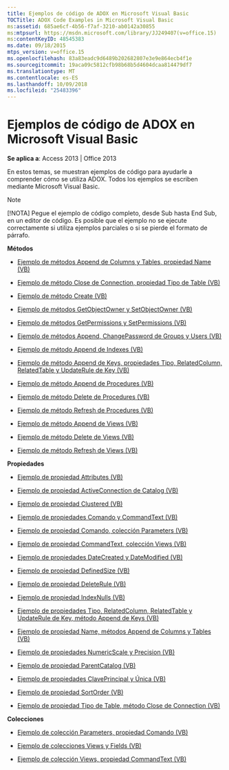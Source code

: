 ```yaml
---
title: Ejemplos de código de ADOX en Microsoft Visual Basic
TOCTitle: ADOX Code Examples in Microsoft Visual Basic
ms:assetid: 685ae6cf-4b56-f7af-3210-ab0142a30855
ms:mtpsurl: https://msdn.microsoft.com/library/JJ249407(v=office.15)
ms:contentKeyID: 48545383
ms.date: 09/18/2015
mtps_version: v=office.15
ms.openlocfilehash: 83a83eadc9d6489b202682807e3e9e864ecb4f1e
ms.sourcegitcommit: 19aca09c5812cfb98b68b5d4604dcaa814479df7
ms.translationtype: MT
ms.contentlocale: es-ES
ms.lasthandoff: 10/09/2018
ms.locfileid: "25483396"
---
```

# <a name="adox-code-examples-in-microsoft-visual-basic"></a>Ejemplos de código de ADOX en Microsoft Visual Basic


**Se aplica a**: Access 2013 | Office 2013

En estos temas, se muestran ejemplos de código para ayudarle a comprender cómo se utiliza ADOX. Todos los ejemplos se escriben mediante Microsoft Visual Basic.


> [!NOTE]
> [!NOTA] Pegue el ejemplo de código completo, desde Sub hasta End Sub, en un editor de código. Es posible que el ejemplo no se ejecute correctamente si utiliza ejemplos parciales o si se pierde el formato de párrafo.



**Métodos**

  - [Ejemplo de métodos Append de Columns y Tables, propiedad Name (VB)](columns-and-tables-append-methods-name-property-example-vb.md)

  - [Ejemplo de método Close de Connection, propiedad Tipo de Table (VB)](connection-close-method-table-type-property-example-vb.md)

  - [Ejemplo de método Create (VB)](create-method-example-vb.md)

  - [Ejemplo de métodos GetObjectOwner y SetObjectOwner (VB)](getobjectowner-and-setobjectowner-methods-example-vb.md)

  - [Ejemplo de métodos GetPermissions y SetPermissions (VB)](getpermissions-and-setpermissions-methods-example-vb.md)

  - [Ejemplo de métodos Append, ChangePassword de Groups y Users (VB)](groups-and-users-append-changepassword-methods-example-vb.md)

  - [Ejemplo de método Append de Indexes (VB)](indexes-append-method-example-vb.md)

  - [Ejemplo de método Append de Keys, propiedades Tipo, RelatedColumn, RelatedTable y UpdateRule de Key (VB)](keys-append-method-key-type-relatedcolumn-relatedtable-and-updaterule-properties-example-vb.md)

  - [Ejemplo de método Append de Procedures (VB)](procedures-append-method-example-vb.md)

  - [Ejemplo de método Delete de Procedures (VB)](procedures-delete-method-example-vb.md)

  - [Ejemplo de método Refresh de Procedures (VB)](procedures-refresh-method-example-vb.md)

  - [Ejemplo de método Append de Views (VB)](views-append-method-example-vb.md)

  - [Ejemplo de método Delete de Views (VB)](views-delete-method-example-vb.md)

  - [Ejemplo de método Refresh de Views (VB)](views-refresh-method-example-vb.md)

**Propiedades**

  - [Ejemplo de propiedad Attributes (VB)](attributes-property-example-vb.md)

  - [Ejemplo de propiedad ActiveConnection de Catalog (VB)](catalog-activeconnection-property-example-vb.md)

  - [Ejemplo de propiedad Clustered (VB)](clustered-property-example-vb.md)

  - [Ejemplo de propiedades Comando y CommandText (VB)](command-and-commandtext-properties-example-vb.md)

  - [Ejemplo de propiedad Comando, colección Parameters (VB)](parameters-collection-command-property-example-vb.md)

  - [Ejemplo de propiedad CommandText, colección Views (VB)](views-collection-commandtext-property-example-vb.md)

  - [Ejemplo de propiedades DateCreated y DateModified (VB)](datecreated-and-datemodified-properties-example-vb.md)

  - [Ejemplo de propiedad DefinedSize (VB)](definedsize-property-example-vb.md)

  - [Ejemplo de propiedad DeleteRule (VB)](deleterule-property-example-vb.md)

  - [Ejemplo de propiedad IndexNulls (VB)](indexnulls-property-example-vb.md)

  - [Ejemplo de propiedades Tipo, RelatedColumn, RelatedTable y UpdateRule de Key, método Append de Keys (VB)](keys-append-method-key-type-relatedcolumn-relatedtable-and-updaterule-properties-example-vb.md)

  - [Ejemplo de propiedad Name, métodos Append de Columns y Tables (VB)](columns-and-tables-append-methods-name-property-example-vb.md)

  - [Ejemplo de propiedades NumericScale y Precision (VB)](numericscale-and-precision-properties-example-vb.md)

  - [Ejemplo de propiedad ParentCatalog (VB)](parentcatalog-property-example-vb.md)

  - [Ejemplo de propiedades ClavePrincipal y Única (VB)](primarykey-and-unique-properties-example-vb.md)

  - [Ejemplo de propiedad SortOrder (VB)](sortorder-property-example-vb.md)

  - [Ejemplo de propiedad Tipo de Table, método Close de Connection (VB)](connection-close-method-table-type-property-example-vb.md)

**Colecciones**

  - [Ejemplo de colección Parameters, propiedad Comando (VB)](parameters-collection-command-property-example-vb.md)

  - [Ejemplo de colecciones Views y Fields (VB)](views-and-fields-collections-example-vb.md)

  - [Ejemplo de colección Views, propiedad CommandText (VB)](views-collection-commandtext-property-example-vb.md)

